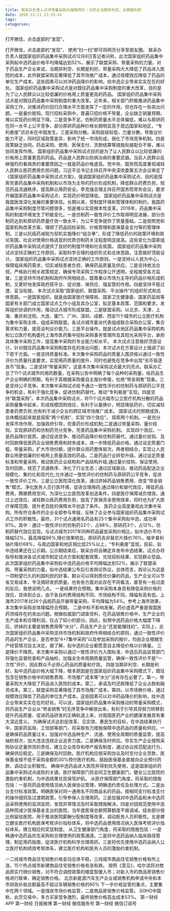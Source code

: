 ```yaml
---
title: 联采办负责人点评带量采购大幅降药价：对药企当期非利空、长期是利好
date: 2018-12-11 23:33:41
tags: 
categories: 
---
```

打开微信，点击底部的“发现”，
<!-- more -->
打开微信，点击底部的“发现”，
使用“扫一扫”即可将网页分享至朋友圈。
联采办负责人就国家组织药品集中采购试点12月8日答记者问称，此次国家组织药品集中采购拟中选药品价格平均降幅达到52%，展示了联盟采购、带量采购的力量。对于药品生产企业来说，当期非利空、长期是利好。带量采购大大降低了药品进入医院的成本，此外联盟采购显著降低了其市场推广成本，通过规模效应降低了药品的单位生产成本。这些因素可以对冲药品降价的影响，给中选企业带来实实在在的好处。
国家组织药品集中采购试点是对既往药品集中采购制度的重大改革，目的是为了让人民群众以比较低廉的价格用上质量更高的药品。
国家组织药品集中采购试点是对既往药品集中采购制度的重大改革。近年来，相关部门积极推进药品集中采购工作，对推进药价回归合理水平方面发挥了一定的作用，但也存在一些突出问题。一是量价脱钩。现行招标采购中，普遍只招价格不带量，企业缺乏销量预期，难以实现药价明显下降。二是竞争不足。仿制药质量水平总体偏低，难以与原研药在同一水平上公平竞争，部分原研药品种价格长期明显高于周边国家和地区，“专利悬崖”迟迟未在中国发生。三是采购分散。采购层级较低，力量分散，导致议价能力不足，同时区域政策差异，影响了统一市场形成，弱化了市场竞争机制。四是政策缺乏协同。药品采购、使用、医保支付、货款结算等措施衔接配合不够，难以协同发挥作用。
国家组织药品集中采购试点目的是为了让人民群众以比较低廉的价格用上质量更高的药品。药品是人民群众防病治病的重要武器。当前人民群众反映强烈的看病贵的重要原因之一就是药品价格虚高。党中央、国务院高度重视减轻人民群众医药费用负担问题。习近平总书记主持召开中央深改委第五次会议审定了《国家组织药品集中采购试点方案》，强调国家组织药品集中采购试点，目的是探索完善药品集中采购机制和以市场为主导的药价形成机制，降低群众药费负担，规范药品流通秩序，提高群众用药安全。李克强总理主持召开国务院常务会议，要求开展国家药品集中采购试点，实现药价明显降低。
国家组织药品集中采购试点是我国医改深化发展的重要体现。长期以来，受制度环境和管理体制的制约，我国药品集中采购制度尽管问题很多，但是难以实现根本性变革。2018年，药品集中采购的制度环境发生了积极变化。一是仿制药一致性评价工作取得明显进展，部分仿制药达到和原研药质量疗效一致水平，为公平竞争提供了质量基础。二是按照党和国家机构改革方案，理顺了药品招标采购、价格管理和医保基金支付等的管理体制。三是以抗癌药减税为契机实施降价“组合拳”，形成了降低药价的政策环境和舆论氛围，社会对使用价格适宜的优质仿制药关注程度明显提高。这些变化为国家组织药品集中采购试点提供了良好的制度环境和社会氛围。
国家组织药品集中采购试点坚持正确的工作原则，采取科学合理的组织形式和总体思路，注意做好顶层设计。
国家组织药品集中采购试点坚持正确的工作原则。一是坚持以人民为中心，保障临床用药需求，切实减轻患者负担，确保药品质量及供应。二是坚持依法合规，严格执行相关政策规定，确保专项采购工作程序公开透明，全程接受各方监督。三是坚持市场机制和政府作用相结合，既尊重以市场为主导的药品价格形成机制，又更好地发挥政府搭平台、促对接、保供应、强监管的作用。四是坚持平稳过渡、妥当衔接。
本次试点采取“国家组织、联盟采购、平台操作”的组织形式和总体思路。一是国家组织。就是由国家医疗保障局、国家卫生健康委、国家药监局等国家有关部门成立国家试点工作小组及其办公室，拟定基本政策、范围和要求，发挥组织协调的作用，推动试点城市形成联盟。二是联盟采购。以北京、天津、上海、重庆和沈阳、大连、厦门、广州、深圳、成都、西安11个城市的公立医疗机构为集中采购主体，组成采购联盟，各试点城市委派代表组成联合采购办公室，集合需求和力量，提高谈判议价能力。三是平台操作。就是试点地区药品集中采购机构和公立医疗机构委托上海市医药集中招标采购事务管理所及其阳光采购平台，承担具体集中采购工作，提高集中采购的专业能力和水平。
本次试点注意做好顶层设计。针对既往药品集中采购制度存在的突出问题，本次试点在方案设计上强调了如下若干方面。一是坚持质量标准。本次集中采购药品的质量入围资格以通过一致性评价为质量托底要求，实现用药质量的提升，同时也避免在竞争中出现“劣币驱逐良币”现象。二是坚持“带量采购”。这是本次集中采购试点最大的亮点。联采办汇总了11个试点城市的用药数量，在采购公告中明确了每个品种的采购量，给药品生产企业明确的预期，有利于其根据采购量自主报价申报，杜绝“带金销售”现象。三是坚持公平竞争。本次集中采购试点给予通过一致性评价的仿制药与原研药公平竞争的机会，有利于强化竞争，促进仿制药替代，推动“专利悬崖”实现。四是坚持“联盟采购”。本次药品集中采购试点，将11个试点城市公立医疗机构分散的药品采购量集中起来，形成规模团购效应，有利于以量换价，明显降低药价，切实减轻患者药费负担;也有利于减少企业的跨区域市场推广成本。
国家试点的预期成效，总体概括起来就是探索“两个机制”、实现“四个效应”。
探索两个机制。一是充分发挥市场作用，加强政府引导，完善药价形成机制;二是通过带量采购、量价挂钩，实现原研药和仿制药充分竞争，完善药品集中采购机制。
实现四个效应。一是药品降价提质。通过促进竞争，推动药品降价和仿制药替代，通过量价挂钩、及时回款降低医药企业销售费用和财务成本，进一步降低药品价格。通过设定质量门槛，带量采购，扩大市场份额，提升群众用药整体层次。两者相结合，实现让人民群众用更低廉的价格用上质量高效的药品。二是药品行业转型升级。通过设定质量标准和带量采购，推动医药企业结构和产品结构升级;通过量价挂钩、保证使用、及时回款，规范了流通秩序、净化了行业生态；通过区域联动，推动药品配送企业规模化、集约化和现代化;允许通过一致性评价的仿制药与原研药公平竞争，促进一致性评价工作。三是公立医院深化改革。通过挤掉药品销售费用、改变“带金销售”模式，净化医务人员行医环境，促进合理用药;通过降价和替代效应，降低药品费用，腾挪费用空间，为深化公立医院改革创造条件。四是医疗保障减负增效。通过上述效应，减轻群众医药费用负担，提高了医保资金使用效率，同时也为扩大医疗保障范围、提升老百姓的保障水平创造了条件。
医药企业高度重视此次集中采购，所有符合条件的企业全部参与申报，反映了企业参与国家组织药品集中采购试点工作的积极性。最终，31个试点通用名药品有25个集中采购拟中选，成功率81%。其中：通过一致性评价的仿制药22个，占88%，原研药3个，占12%，仿制药替代效应显现。与试点城市2017年同种药品最低采购价相比，拟中选价平均降幅52%，最高降幅96%,降价效果明显。原研药吉非替尼片降价76%，福辛普利钠片降价68%，与周边国家和地区相比低25%以上，“专利悬崖”显现。目前，拟中选结果还在公示期。公示期结束后，联采办将会确定并发布中选结果。试点办将指导和推进各试点城市制定试点方案和配套政策，兑现招标结果、实现群众受益。
此次国家组织药品集中采购拟中选药品价格平均降幅达到52%，展示了联盟采购、带量采购的力量。拟中选结果公布后引发舆论热议，总体而言，舆论认为这是一项盼望已久的利国利民的好事，群众可以得到质优价廉的药品，生产企业可以节省交易成本，专注搞研发抓质量。也有些方面对此存在不同看法，甚至有一些过度的反应。我想说明几点。
一是结果符合预期。集中采购本身具有降低采购价格的效应，具体到企业，由于各自的费用结构不同、市场结构不同，降幅有高有低。上海市2017年对26个品规药品开展带量采购，平均降幅为54%。参考上海市效果，本次集中采购总体降幅符合预期。
二是中标不影响发展。药价虚高严重是我国医药领域存在的突出问题。根据权威部门调查资料，在药品销售价格中，生产企业的生产成本和合理利润，仅占了较小的部分。因此，拟预中选药品价格大幅度下降后，挤掉的主要是销售费用等“水分”，药品生产企业“还是能赚钱的”。实际上，此次国家组织药品集中采购坚持市场机制和政府作用相结合的原则，通过一致性评价药品的生产企业，是否参加“4+7集中采购”以及参加采购的报价，均由企业根据生产经营情况自主决定。据了解，拟中选的企业都愿意自主降低价格以价换量。
三是降价不降质。本次集中采购以通过一致性评价为入围标准，中选后药品监管部门将强化监督检查和产品抽检，加强全生命周期质量监管，确保一致性评价不是“一次性”评价，因此群众不必担心药品的质量和疗效。
四是当期非利空、长期是利好。拟中选药品价格大幅下降，根本原因是在国家组织药品集中采购模式下，既往包含在销售价格中的销售费用、市场推广成本等“水分”没有存在必要了。第一，带量采购大大降低了药品进入医院的成本。第二，承诺及时还款降低了企业占款和融资成本。第三，联盟采购显著降低了其市场推广成本。第四，以市场换价格，通过规模效应降低了药品的单位生产成本。这些因素可以对冲药品降价的影响，给中选企业带来实实在在的好处。可以说，国家组织药品集中采购推动的带量采购模式，将药品生产企业从“带金销售”的无序竞争中解放出来，有利于引导其将努力转移到提升药品质量、促进药品研发的正确轨道上来，对我国医药产业的健康发展具有重大深远意义。
为确保试点达到促改革、见实效、惠民生的目标，在中选结果执行中，国家药监局、工信部等部门，将采取有力措施保障中选药品的质量和供应。一是确保药品质量过关。加强对中选品种生产、流通、使用全周期的质量监管，提高抽检频次，加大违法违规企业追责力度。二是确保及时供应。夯实生产企业按照采购协议足量供货的责任，建立企业库存和停产报告制度，通过协议规范配送行为，确保供应稳定。三是确保及时回款。医疗机构应按采购协议及时支付企业货款，医保基金按不低于采购金额的30%预付医疗机构，鼓励医保基金直接向企业预付药款，调动企业积极性。
确保中选药品进入医院并得到优先使用，这是国家组织药品集中采购试点成败的关键。医疗保障部门将会同卫生健康部门，健全公立医院的激励约束机制，为中选结果兑现保驾护航。
从医疗保障部门角度，将采取的措施包括：一是将药品使用情况纳入医保协议管理，明确违约责任及处理方式。二是出台支付标准政策。明确医保对同一通用名不同商品名的药品，按相同支付标准支付的操作细则及过渡期政策，引导参保人合理用药。三是加强对中选药品和未中选药品采购使用的监测监控，发现异常情况及时采取措施解决。四是对因规范使用中选品种而减少医保基金支出的医院，当年度医保总额预算额度不做调减，结余部分按比例留给医院，用于推进医院薪酬分配制度等改革，调动医务人员积极性。五是建立健全医疗机构医保考核评价指标体系，将中选药品使用情况纳入医保考核评价指标体系，建立相应的奖惩制度。
从卫生健康部门角度，将采取的措施包括：一是畅通中选药品优先采购和合理使用的政策通道。二是将中选药品纳入临床路径管理，制定用药指南，促进医疗机构科学合理用药。三是将优先使用中选药品纳入公立医疗机构绩效考核体系，建立医疗机构和医务人员的激励约束机制。
 
 
一二线城市商品住宅销售价格变动总体平稳，三线城市商品住宅销售价格有所上涨，15个热点城市新建商品住宅销售价格有涨有跌。
按照《意见》，哈尔滨将对商品房实行限价销售，对不符合调控政策的楼盘暂缓入市；对新入市的商品房销售价格进行联审，确定销售价格。
北京新能源汽车生产企业或销售机构申请中央和本市财政补助总额最高不超过车辆销售价格的60%
下一步价格监管的重点，主要集中在两个领域。一是煤炭市场价格监管，二是商品房销售价格监管。
SOHO中国称，此宗交易中，多方买家竞争激烈，最终销售价格高出成本53%。
第一财经
APP
第一财经
日报微博
第一财经
微信服务号
第一财经
微信订阅号
